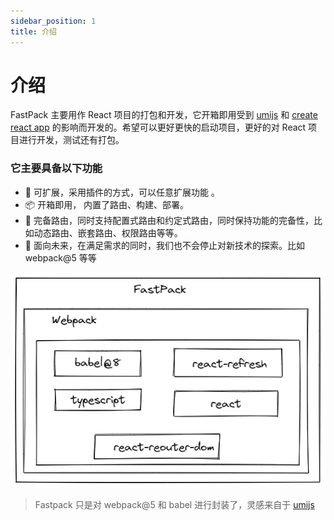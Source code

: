 ```yaml
---
sidebar_position: 1
title: 介绍
---
```


# 介绍

FastPack 主要用作 React 项目的打包和开发，它开箱即用受到 [umijs](https://github.com/umijs/umi) 和 [create react app](https://github.com/facebook/create-react-app) 的影响而开发的。希望可以更好更快的启动项目，更好的对 React 项目进行开发，测试还有打包。


### 它主要具备以下功能

- 🎉 可扩展，采用插件的方式，可以任意扩展功能 。
- 📦 开箱即用， 内置了路由、构建、部署。
- 🌴 完备路由，同时支持配置式路由和约定式路由，同时保持功能的完备性，比如动态路由、嵌套路由、权限路由等等。
- 🚄 面向未来，在满足需求的同时，我们也不会停止对新技术的探索。比如 webpack@5 等等


![架构信息](/draw/架构信息.png)


> Fastpack 只是对 webpack@5 和 babel 进行封装了，灵感来自于 [umijs](https://github.com/umijs/umi) 


